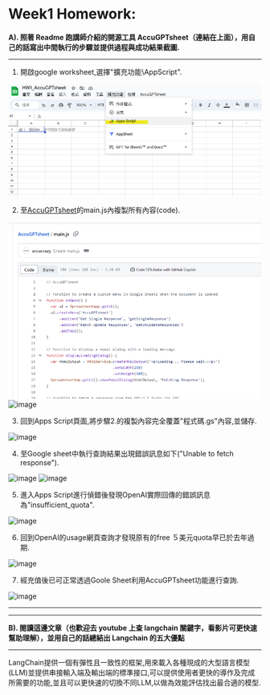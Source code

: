 # Week1 Homework:
**A). 照著 Readme 跑講師介紹的開源工具 AccuGPTsheet（連結在上面），用自己的話寫出中間執行的步驟並提供過程與成功結果截圖.**

---
1. 開啟google worksheet,選擇"擴充功能\AppScript".

![圖片](imges/S12xPJml0.png)

2. 至[AccuGPTsheet](https://github.com/accucrazy/AccuGPTsheet)的main.js內複製所有內容(code).

![圖片](imges/rksVukmgA.png)
<img src="https://hackmd.io/_uploads/rksVukmgA.png" alt="image" />

3. 回到Apps Script頁面,將步驟2.的複製內容完全覆蓋"程式碼.gs"內容,並儲存.

 <!--![圖片](https://hackmd.io/_uploads/SJD2dkQxC.png)-->
 <img src="https://hackmd.io/_uploads/SJD2dkQxC.png" alt="image"/>
 
4. 至Google sheet中執行查詢結果出現錯誤訊息如下("Unable to fetch response").

 <!--![圖片](https://hackmd.io/_uploads/B1EaLbFlC.png)-->
 <img src="https://hackmd.io/_uploads/B1EaLbFlC.png" alt="image"/>
 
 <!--![圖片](https://hackmd.io/_uploads/BJ0sP-tl0.png)-->
 <img src="https://hackmd.io/_uploads/BJ0sP-tl0.png" alt="image"/>
 
5. 進入Apps Script進行偵錯後發現OpenAI實際回傳的錯誤訊息為"insufficient_quota".

 <!--![Error](https://hackmd.io/_uploads/rkBid-KgR.png)-->
 <img src="https://hackmd.io/_uploads/rkBid-KgR.png" alt="image"/>

6. 回到OpenAI的usage網頁查詢才發現原有的free ５美元quota早已於去年過期.

<!--![Expired](https://hackmd.io/_uploads/S1uA_bFeC.png)-->
 <img src="https://hackmd.io/_uploads/S1uA_bFeC.png" alt="image"/>
 
7. 經充值後已可正常透過Goole Sheet利用AccuGPTsheet功能進行查詢.

<!--![圖片](https://hackmd.io/_uploads/SkfZ2-YgC.png)-->
 <img src="https://hackmd.io/_uploads/SkfZ2-YgC.png" alt="image"/>


-----


---

**B). 閱讀這邊文章（也歡迎去 youtube 上查 langchain 關鍵字，看影片可更快速幫助理解），並用自己的話總結出 Langchain 的五大優點**

---
LangChain提供一個有彈性且一致性的框架,用來載入各種現成的大型語言模型(LLM)並提供串接輸入端及輸出端的標準接口,可以提供使用者更快的導作及完成所需要的功能,並且可以更快速的切換不同LLM,以做為效能評估找出最合適的模型.



